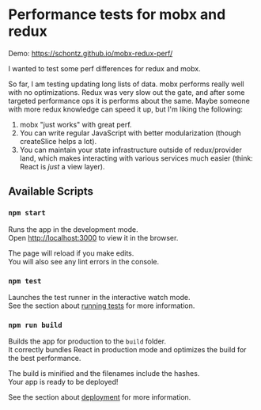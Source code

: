 # Performance tests for mobx and redux

Demo: https://schontz.github.io/mobx-redux-perf/

I wanted to test some perf differences for redux and mobx.

So far, I am testing updating long lists of data. mobx performs really well with no optimizations. Redux was very slow out the gate, and after some targeted performance ops it is performs about the same. Maybe someone with more redux knowledge can speed it up, but I'm liking the following:

1. mobx "just works" with great perf.
2. You can write regular JavaScript with better modularization (though createSlice helps a lot).
3. You can maintain your state infrastructure outside of redux/provider land, which makes interacting with various services much easier (think: React is _just_ a view layer).

## Available Scripts

### `npm start`

Runs the app in the development mode.\
Open [http://localhost:3000](http://localhost:3000) to view it in the browser.

The page will reload if you make edits.\
You will also see any lint errors in the console.

### `npm test`

Launches the test runner in the interactive watch mode.\
See the section about [running tests](https://facebook.github.io/create-react-app/docs/running-tests) for more information.

### `npm run build`

Builds the app for production to the `build` folder.\
It correctly bundles React in production mode and optimizes the build for the best performance.

The build is minified and the filenames include the hashes.\
Your app is ready to be deployed!

See the section about [deployment](https://facebook.github.io/create-react-app/docs/deployment) for more information.
